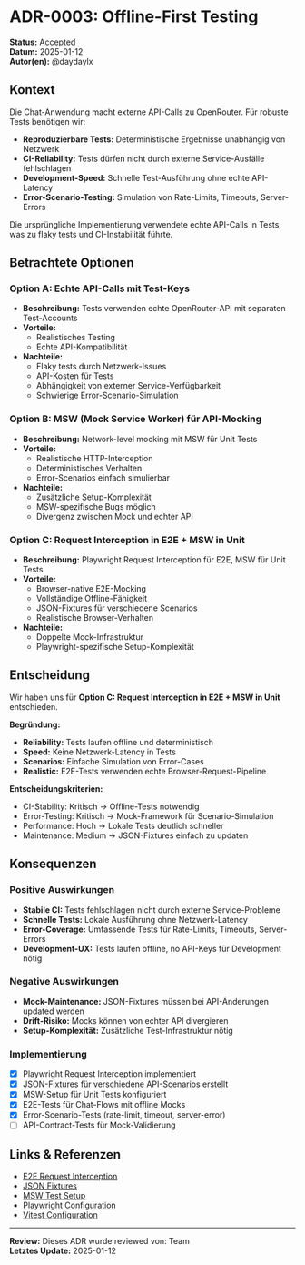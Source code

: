 # ADR-0003: Offline-First Testing

**Status:** Accepted  
**Datum:** 2025-01-12  
**Autor(en):** @daydaylx  

## Kontext

Die Chat-Anwendung macht externe API-Calls zu OpenRouter. Für robuste Tests benötigen wir:

- **Reproduzierbare Tests:** Deterministische Ergebnisse unabhängig von Netzwerk
- **CI-Reliability:** Tests dürfen nicht durch externe Service-Ausfälle fehlschlagen
- **Development-Speed:** Schnelle Test-Ausführung ohne echte API-Latency
- **Error-Scenario-Testing:** Simulation von Rate-Limits, Timeouts, Server-Errors

Die ursprüngliche Implementierung verwendete echte API-Calls in Tests, was zu flaky tests und CI-Instabilität führte.

## Betrachtete Optionen

### Option A: Echte API-Calls mit Test-Keys
- **Beschreibung:** Tests verwenden echte OpenRouter-API mit separaten Test-Accounts
- **Vorteile:** 
  - Realistisches Testing
  - Echte API-Kompatibilität
- **Nachteile:**
  - Flaky tests durch Netzwerk-Issues
  - API-Kosten für Tests
  - Abhängigkeit von externer Service-Verfügbarkeit
  - Schwierige Error-Scenario-Simulation

### Option B: MSW (Mock Service Worker) für API-Mocking
- **Beschreibung:** Network-level mocking mit MSW für Unit Tests
- **Vorteile:** 
  - Realistische HTTP-Interception
  - Deterministisches Verhalten
  - Error-Scenarios einfach simulierbar
- **Nachteile:**
  - Zusätzliche Setup-Komplexität
  - MSW-spezifische Bugs möglich
  - Divergenz zwischen Mock und echter API

### Option C: Request Interception in E2E + MSW in Unit
- **Beschreibung:** Playwright Request Interception für E2E, MSW für Unit Tests
- **Vorteile:** 
  - Browser-native E2E-Mocking
  - Vollständige Offline-Fähigkeit
  - JSON-Fixtures für verschiedene Scenarios
  - Realistische Browser-Verhalten
- **Nachteile:**
  - Doppelte Mock-Infrastruktur
  - Playwright-spezifische Setup-Komplexität

## Entscheidung

Wir haben uns für **Option C: Request Interception in E2E + MSW in Unit** entschieden.

**Begründung:**
- **Reliability:** Tests laufen offline und deterministisch
- **Speed:** Keine Netzwerk-Latency in Tests
- **Scenarios:** Einfache Simulation von Error-Cases
- **Realistic:** E2E-Tests verwenden echte Browser-Request-Pipeline

**Entscheidungskriterien:**
- CI-Stability: Kritisch → Offline-Tests notwendig
- Error-Testing: Kritisch → Mock-Framework für Scenario-Simulation
- Performance: Hoch → Lokale Tests deutlich schneller
- Maintenance: Medium → JSON-Fixtures einfach zu updaten

## Konsequenzen

### Positive Auswirkungen
- **Stabile CI:** Tests fehlschlagen nicht durch externe Service-Probleme
- **Schnelle Tests:** Lokale Ausführung ohne Netzwerk-Latency
- **Error-Coverage:** Umfassende Tests für Rate-Limits, Timeouts, Server-Errors
- **Development-UX:** Tests laufen offline, no API-Keys für Development nötig

### Negative Auswirkungen
- **Mock-Maintenance:** JSON-Fixtures müssen bei API-Änderungen updated werden
- **Drift-Risiko:** Mocks können von echter API divergieren
- **Setup-Komplexität:** Zusätzliche Test-Infrastruktur nötig

### Implementierung
- [x] Playwright Request Interception implementiert
- [x] JSON-Fixtures für verschiedene API-Scenarios erstellt
- [x] MSW-Setup für Unit Tests konfiguriert
- [x] E2E-Tests für Chat-Flows mit offline Mocks
- [x] Error-Scenario-Tests (rate-limit, timeout, server-error)
- [ ] API-Contract-Tests für Mock-Validierung

## Links & Referenzen

- [E2E Request Interception](../../tests/e2e/setup/intercept.ts)
- [JSON Fixtures](../../e2e/fixtures/)
- [MSW Test Setup](../../src/test/setup.ts)
- [Playwright Configuration](../../playwright.config.ts)
- [Vitest Configuration](../../vitest.config.ts)

---

**Review:** Dieses ADR wurde reviewed von: Team  
**Letztes Update:** 2025-01-12